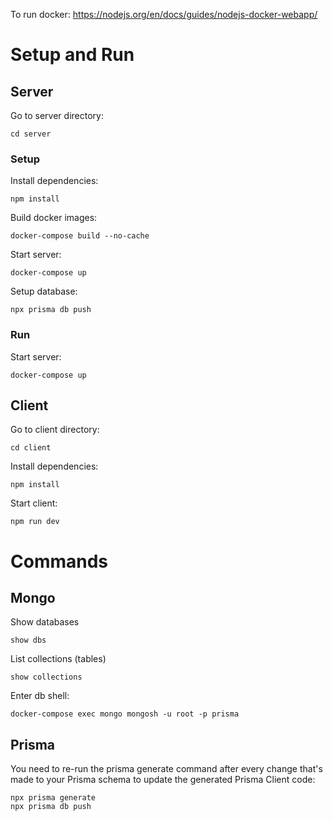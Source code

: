 To run docker:
https://nodejs.org/en/docs/guides/nodejs-docker-webapp/

# Setup and Run

## Server
Go to server directory:
```shell
cd server
```

### Setup
Install dependencies:
```shell
npm install
```

Build docker images:
```shell
docker-compose build --no-cache
```

Start server:
```shell
docker-compose up
```

Setup database:
```shell
npx prisma db push
```

### Run
Start server:
```shell
docker-compose up
```

## Client
Go to client directory:
```shell
cd client
```

Install dependencies:
```shell
npm install
```

Start client:
```shell
npm run dev
```

# Commands

## Mongo

Show databases
```shell
show dbs
```

List collections (tables)
```shell
show collections
```

Enter db shell:
```shell
docker-compose exec mongo mongosh -u root -p prisma
```

## Prisma

You need to re-run the prisma generate command after every change that's made to your Prisma schema to update the generated Prisma Client code:
```shell
npx prisma generate
npx prisma db push
```

